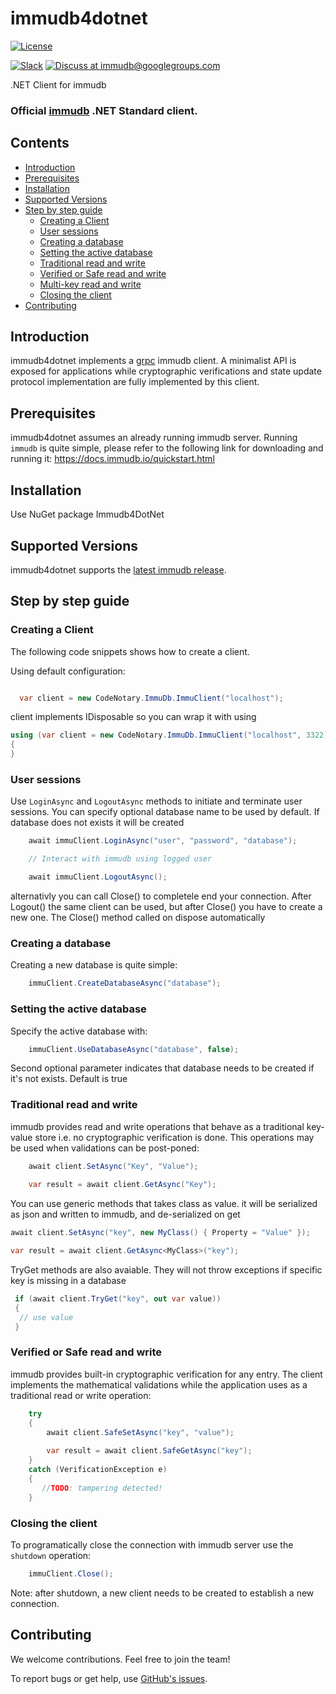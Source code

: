 # immudb4dotnet

[![License](https://img.shields.io/github/license/codenotary/immudb4dotnet)](LICENSE)

[![Slack](https://img.shields.io/badge/join%20slack-%23immutability-brightgreen.svg)](https://slack.vchain.us/)
[![Discuss at immudb@googlegroups.com](https://img.shields.io/badge/discuss-immudb%40googlegroups.com-blue.svg)](https://groups.google.com/group/immudb)

.NET Client for immudb


### Official [immudb] .NET Standard client.

[immudb]: https://grpc.io/


## Contents

- [Introduction](#introduction)
- [Prerequisites](#prerequisites)
- [Installation](#installation)
- [Supported Versions](#supported-versions)
- [Step by step guide](#step-by-step-guide)
    * [Creating a Client](#creating-a-client)
    * [User sessions](#user-sessions)
    * [Creating a database](#creating-a-database)
    * [Setting the active database](#setting-the-active-database)
    * [Traditional read and write](#traditional-read-and-write)
    * [Verified or Safe read and write](#verified-or-safe-read-and-write)
    * [Multi-key read and write](#multi-key-read-and-write)
    * [Closing the client](#creating-a-database)
- [Contributing](#contributing)

## Introduction

immudb4dotnet implements a [grpc] immudb client. A minimalist API is exposed for applications while cryptographic
verifications and state update protocol implementation are fully implemented by this client.

[grpc]: https://grpc.io/
[immudb research paper]: https://immudb.io/
[immudb]: https://immudb.io/

## Prerequisites

immudb4dotnet assumes an already running immudb server. Running `immudb` is quite simple, please refer to the
following link for downloading and running it: https://docs.immudb.io/quickstart.html

## Installation

Use NuGet package Immudb4DotNet

## Supported Versions

immudb4dotnet supports the [latest immudb release].

[latest immudb release]: https://github.com/codenotary/immudb/releases/tag/v0.7.1

## Step by step guide

### Creating a Client

The following code snippets shows how to create a client.

Using default configuration:
```C# 

  var client = new CodeNotary.ImmuDb.ImmuClient("localhost");
```

client implements IDisposable so you can wrap it with using

```C# 
using (var client = new CodeNotary.ImmuDb.ImmuClient("localhost", 3322))
{
}
```

### User sessions

Use `LoginAsync` and `LogoutAsync` methods to initiate and terminate user sessions. You can specify optional database name to be used by default. If database does not exists it will be created

```C#
    await immuClient.LoginAsync("user", "password", "database");

    // Interact with immudb using logged user

    await immuClient.LogoutAsync();
```

alternativly you can call Close() to completele end your connection. After Logout() the same client can be used, but after Close() you have to create a new one. The Close() method called on dispose automatically

### Creating a database

Creating a new database is quite simple:

```C#
    immuClient.CreateDatabaseAsync("database");
```

### Setting the active database

Specify the active database with:

```C#
    immuClient.UseDatabaseAsync("database", false);
```

Second optional parameter indicates that database needs to be created if it's not exists. Default is true

### Traditional read and write

immudb provides read and write operations that behave as a traditional
key-value store i.e. no cryptographic verification is done. This operations
may be used when validations can be post-poned:

```C#
    await client.SetAsync("Key", "Value");
    
    var result = await client.GetAsync("Key");
```

You can use generic methods that takes class as value. it will be serialized as json and written to immudb, and de-serialized on get

```C#
await client.SetAsync("key", new MyClass() { Property = "Value" });

var result = await client.GetAsync<MyClass>("key");
```

TryGet methods are also avaiable. They will not throw exceptions if specific key is missing in a database

```C#
 if (await client.TryGet("key", out var value))
 {
  // use value
 }
```

### Verified or Safe read and write

immudb provides built-in cryptographic verification for any entry. The client
implements the mathematical validations while the application uses as a traditional
read or write operation:

```C#
    try
    {
        await client.SafeSetAsync("key", "value");
    
        var result = await client.SafeGetAsync("key");
    } 
    catch (VerificationException e) 
    {
       //TODO: tampering detected!
    }
```



### Closing the client

To programatically close the connection with immudb server use the `shutdown` operation:
 
```C#
    immuClient.Close();
```

Note: after shutdown, a new client needs to be created to establish a new connection.

## Contributing

We welcome contributions. Feel free to join the team!

To report bugs or get help, use [GitHub's issues].

[GitHub's issues]: https://github.com/codenotary/immudb4dotnet/issues
